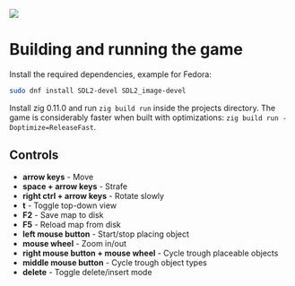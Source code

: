 [![](https://alxhnr.github.io/media/3d-zig-game-2024-01-02.png)](https://alxhnr.github.io/media/3d-zig-game-2024-01-02.webm)

# Building and running the game

Install the required dependencies, example for Fedora:

```sh
sudo dnf install SDL2-devel SDL2_image-devel
```

Install zig 0.11.0 and run `zig build run` inside the projects directory. The game is considerably
faster when built with optimizations: `zig build run -Doptimize=ReleaseFast`.

## Controls

* **arrow keys** - Move
* **space + arrow keys** - Strafe
* **right ctrl + arrow keys** - Rotate slowly
* **t** - Toggle top-down view
* **F2** - Save map to disk
* **F5** - Reload map from disk
* **left mouse button** - Start/stop placing object
* **mouse wheel** - Zoom in/out
* **right mouse button + mouse wheel** - Cycle trough placeable objects
* **middle mouse button** - Cycle trough object types
* **delete** - Toggle delete/insert mode
